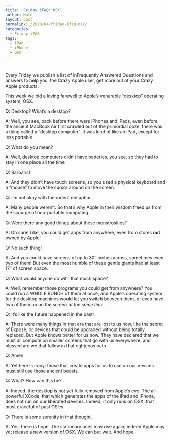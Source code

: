 ```yaml
---
title: 'Friday iFAQ: OSX'
author: Nate
layout: post
permalink: /2010/04/friday-ifaq-osx/
categories:
  - Friday iFAQ
tags:
  - iPad
  - iPhone
  - OSX
---
```

# 

Every Friday we publish a list of inFrequently Answered Questions and answers to help you, the Crazy Apple user, get more out of your Crazy Apple products.

This week we bid a loving farewell to Apple’s venerable “desktop” operating system, OSX.

Q: Desktop? What’s a desktop?

A: Well, you see, back before there were iPhones and iPads, even before the ancient MacBook Air first crawled out of the primordial ooze, there was a thing called a “desktop computer”. It was kind of like an iPad, except for less portable.

Q: What do you mean?

A: Well, desktop computers didn’t have batteries, you see, so they had to stay in one place all the time

Q: Barbaric!

A: And they didn’t have touch screens, so you used a physical keyboard and a “mouse” to move the cursor around on the screen.

Q: I’m not okay with the rodent metaphor.

A: Many people weren’t. So that’s why Apple in their wisdom freed us from the scourge of non-portable computing.

Q: Were there any good things about these monstrosities?

A: Oh sure! Like, you could get apps from anywhere, even from stores **not** owned by Apple!

Q: No such thing!

A: And you could have screens of up to 30″ inches across, sometimes even two of them! But even the most humble of these gentle giants had at least 17″ of screen space.

Q: What would anyone do with that much space?

A: Well, remember those programs you could get from anywhere? You could run a WHOLE BUNCH of them at once, and Apple’s operating system for the desktop machines would let you switch between them, or even have two of them up on the screen *at the same time*.

Q: It’s like the future happened in the past!

A: There were many things in that era that are lost to us now, like the secret of Exposè, or devices that could be upgraded without being totally replaced. But Apple knows better for us now. They have declared that we must all compute on smaller screens that go with us everywhere, and blessed are we that follow in that righteous path.

Q: Amen.

A: Yet here is irony: those that create apps for us to use on our devices must still use those ancient beasts.

Q: What? How can this be?

A: Indeed, the desktop is not yet fully removed from Apple’s eye. The all-powerful XCode, that which generates the apps of the iPad and iPhone, does not run on our liberated devices. Indeed, it only runs on OSX, that most graceful of past OS’es.

Q: There is some serenity in that thought.

A: Yes, there is hope. The stationary ones may rise again; indeed Apple may yet release a new version of OSX. We can but wait. And hope.